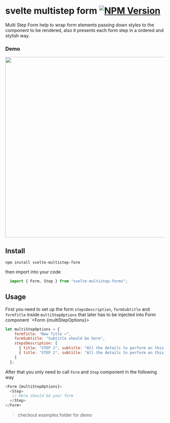 # svelte multistep form [![NPM Version](https://badge.fury.io/js/svelte-multistep-form.svg?style=flat)](https://npmjs.org/package/svelte-multistep-form)


Multi Step Form help to wrap form elements passing down styles to the component to be rendered, also it presents each form step in a ordered and stylish way.

### Demo
<p align="center">
  <img width="570" src ="./screen/form-demo.gif">
</p>


## Install

```
npm install svelte-multistep-form
```

then import into your code

```javascript
  import { Form, Step } from "svelte-multistep-forms";
```
## Usage

First you need to set up the form `stepsDescription`, `formSubtitle` and `formTitle` inside `multiStepOptions` that later has to be injected into Form component `<Form {multiStepOptions}> 

```javascript
let multiStepOptions = {
    formTitle: "New Title ✍️",
    formSubtitle: "Subtitle should be here",
    stepsDescription: [
      { title: "STEP 1", subtitle: "All the details to perform on this step" },
      { title: "STEP 2", subtitle: "All the details to perform on this step" }
    ]
  };
```

After that you only need to call `Form` and `Step` component in the following way

```javascript
<Form {multiStepOptions}>
  <Step>
   // Here should be your form
  </Step>
</Form>
```

> checkout examples folder for demo 

